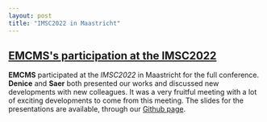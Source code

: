 ```yaml
---
layout: post
title: "IMSC2022 in Maastricht"
---
```


## [EMCMS's participation at the IMSC2022](https://www.imsc2022.com/)

**EMCMS** participated at the *IMSC2022* in Maastricht for the full conference. **Denice** and **Saer** both presented our works and discussed new developments with new colleagues. It was a very fruitful meeting with a lot of exciting developments to come from this meeting. The slides for the presentations are available, through our [Github page](https://github.com/EMCMS/Presentations/tree/main/IMSC2022).
